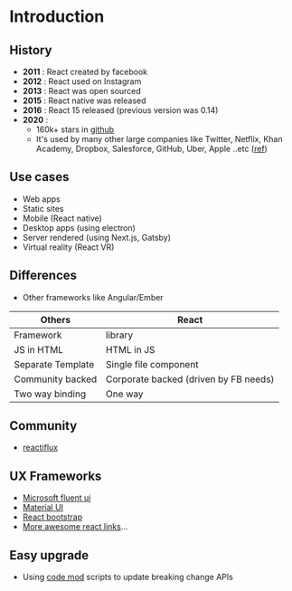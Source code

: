 # Introduction

## History

- **2011** : React created by facebook
- **2012** : React used on Instagram
- **2013** : React was open sourced
- **2015** : React native was released
- **2016** : React 15 released (previous version was 0.14)
- **2020** : 
    - 160k+ stars in [github](https://github.com/facebook/react/)
    - It's used by many other large companies like Twitter, Netflix, Khan Academy, Dropbox, Salesforce, GitHub, Uber, Apple ..etc ([ref](https://medium.com/front-end-weekly/top-25-companies-brands-using-reactjs-development-8be87b32cec2))


## Use cases
- Web apps
- Static sites
- Mobile (React native)
- Desktop apps (using electron)
- Server rendered (using Next.js, Gatsby)
- Virtual reality (React VR)


## Differences
- Other frameworks like Angular/Ember 

| Others            | React                                 |
|-------------------|---------------------------------------|
| Framework         | library                               |
| JS in HTML        | HTML in JS                            |
| Separate Template | Single file component                 |
| Community backed  | Corporate backed (driven by FB needs) |
| Two way binding   | One way                               |


## Community
- [reactiflux](https://www.reactiflux.com/)


## UX Frameworks
- [Microsoft fluent ui](https://developer.microsoft.com/en-us/fluentui#/)
- [Material UI](https://material-ui.com/)
- [React bootstrap](https://react-bootstrap.github.io/)
- [More awesome react links](https://github.com/enaqx/awesome-react)...


## Easy upgrade
- Using [code mod](https://github.com/reactjs/react-codemod) scripts to update breaking change APIs